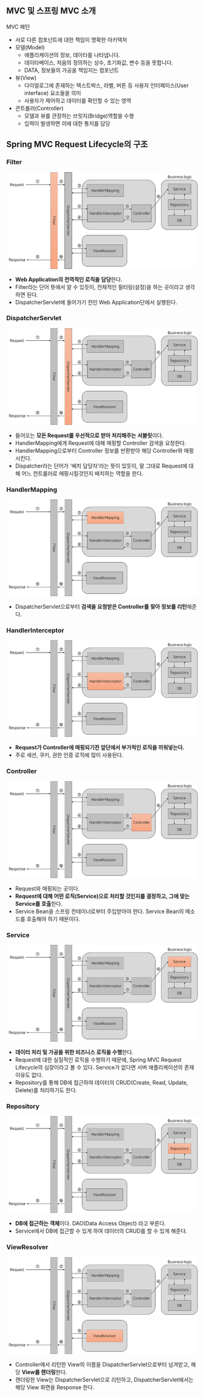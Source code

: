 ## MVC 및 스프링 MVC 소개

MVC 패턴
  - 서로 다른 컴포넌트에 대한 책임이 명확한 아키텍처
  - 모델(Model) 
    - 애플리케이션의 정보, 데이타를 나타냅니다. 
    - 데이타베이스, 처음의 정의하는 상수, 초기화값, 변수 등을 뜻합니다. 
    - DATA, 정보들의 가공을 책임지는 컴포넌트
  - 뷰(View)
    - 다이얼로그에 존재하는 텍스트박스, 라벨, 버튼 등 사용자 인터페이스(User interface) 요소들을 의미
    - 사용자가 제어하고 데이터를 확인할 수 있는 영역
  - 콘트롤러(Controller)
    - 모델과 뷰를 관장하는 브릿지(Bridge)역할을 수행
    - 입력이 발생하면 이에 대한 통지를 담당

## Spring MVC Request Lifecycle의 구조

### Filter

![img](https://github.com/ratm8731/spring_study/blob/master/img/filter.png?raw=true)

- **Web Application의 전역적인 로직을 담당**한다.
- Filter라는 단어 뜻에서 알 수 있듯이, 전체적인 필터링(설정)을 하는 곳이라고 생각하면 된다.
- DispatcherServlet에 들어가기 전인 Web Application단에서 실행된다.

### DispatcherServlet

![img](https://github.com/ratm8731/spring_study/blob/master/img/dispatcherServlet.png?raw=true)

- 들어오는 **모든 Request를 우선적으로 받아 처리해주는 서블릿**이다.
- HandlerMapping에게 Request에 대해 매핑할 Controller 검색을 요청한다.
- HandlerMapping으로부터 Controller 정보를 반환받아 해당 Controller와 매핑시킨다.
- Dispatcher라는 단어가 '배치 담당자'라는 뜻이 있듯이, 말 그대로 Request에 대해 어느 컨트롤러로 매핑시킬것인지 배치하는 역할을 한다.

### HandlerMapping

![img](https://github.com/ratm8731/spring_study/blob/master/img/handlerMapping.png?raw=true)

- DispatcherServlet으로부터 **검색을 요청받은 Controller를 찾아 정보를 리턴**해준다.

### HandlerInterceptor

![img](https://github.com/ratm8731/spring_study/blob/master/img/handlerInterceptorimage.png?raw=true)

- **Request가 Controller에 매핑되기전 앞단에서 부가적인 로직을 끼워넣는다.**
- 주로 세션, 쿠키, 권한 인증 로직에 많이 사용된다.

### Controller

![img](https://github.com/ratm8731/spring_study/blob/master/img/controller.png?raw=true)

- Request와 매핑되는 곳이다.
- **Request에 대해 어떤 로직(Service)으로 처리할 것인지를 결정하고, 그에 맞는 Service를 호출**한다.
- Service Bean을 스프링 컨테이너로부터 주입받아야 한다. Service Bean의 메소드를 호출해야 하기 때문이다.

### Service

![img](https://github.com/ratm8731/spring_study/blob/master/img/service.png?raw=true)

- **데이터 처리 및 가공을 위한 비즈니스 로직을 수행**한다.
- Request에 대한 실질적인 로직을 수행하기 때문에, Spring MVC Request Lifecycle의 심장이라고 볼 수 있다. Service가 없다면 서버 애플리케이션의 존재 이유도 없다.
- Repository를 통해 DB에 접근하여 데이터의 CRUD(Create, Read, Update, Delete)를 처리하기도 한다.

### Repository

![img](https://github.com/ratm8731/spring_study/blob/master/img/repository.png?raw=true)

- **DB에 접근하는 객체**이다. DAO(Data Access Object) 라고 부른다.
- Service에서 DB에 접근할 수 있게 하여 데이터의 CRUD를 할 수 있게 해준다.

### ViewResolver

![img](https://github.com/ratm8731/spring_study/blob/master/img/viewResolver.png?raw=true)

- Controller에서 리턴한 View의 이름을 DispatcherServlet으로부터 넘겨받고, 해당 **View를 렌더링**한다.
- 렌더링한 View는 DispatcherServlet으로 리턴하고, DispatcherServlet에서는 해당 View 화면을 Response 한다.